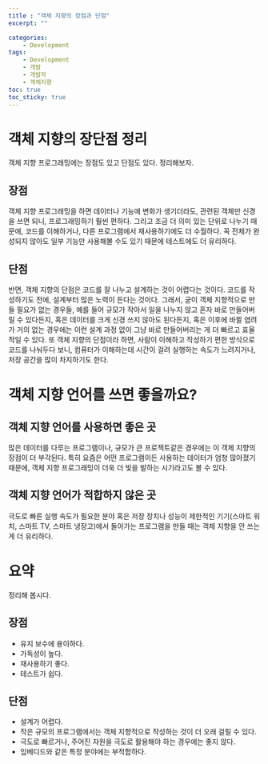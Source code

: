 ```yaml
---
title : "객체 지향의 장점과 단점"
excerpt: ""

categories:
    - Development
tags:
    - Development
    - 개발
    - 개발자
    - 객체지향
toc: true
toc_sticky: true
---
```


# 객체 지향의 장단점 정리

객체 지향 프로그래밍에는 장점도 있고 단점도 있다. 정리해보자.

## 장점

객체 지향 프로그래밍을 하면 데이터나 기능에 변화가 생기더라도, 관련된 객체만 신경을 쓰면 되니, 프로그래밍하기 훨씬 편하다. 그리고 조금 더 의미 있는 단위로 나누기 때문에, 코드를 이해하거나, 다른 프로그램에서 재사용하기에도 더 수월하다. 꼭 전체가 완성되지 않아도 일부 기능만 사용해볼 수도 있기 때문에 테스트에도 더 유리하다.

## 단점
반면, 객체 지향의 단점은 코드를 잘 나누고 설계하는 것이 어렵다는 것이다. 코드를 작성하기도 전에, 설계부터 많은 노력이 든다는 것이다. 그래서, 굳이 객체 지향적으로 만들 필요가 없는 경우들, 예를 들어 규모가 작아서 일을 나누지 않고 혼자 바로 만들어버릴 수 있다든지, 혹은 데이터를 크게 신경 쓰지 않아도 된다든지, 혹은 이후에 바뀔 염려가 거의 없는 경우에는 이런 설계 과정 없이 그냥 바로 만들어버리는 게 더 빠르고 효율적일 수 있다. 또 객체 지향의 단점이라 하면, 사람이 이해하고 작성하기 편한 방식으로 코드를 나눠두다 보니, 컴퓨터가 이해하는데 시간이 걸려 실행하는 속도가 느려지거나, 저장 공간을 많이 차지하기도 한다.

# 객체 지향 언어를 쓰면 좋을까요?

## 객체 지향 언어를 사용하면 좋은 곳

많은 데이터를 다루는 프로그램이나, 규모가 큰 프로젝트같은 경우에는 이 객체 지향의 장점이 더 부각된다. 특히 요즘은 어떤 프로그램이든 사용하는 데이터가 엄청 많아졌기 때문에, 객체 지향 프로그래밍이 더욱 더 빛을 발하는 시기라고도 볼 수 있다.

## 객체 지향 언어가 적합하지 않은 곳

극도로 빠른 실행 속도가 필요한 분야 혹은 저장 장치나 성능이 제한적인 기기(스마트 워치, 스마트 TV, 스마트 냉장고)에서 돌아가는 프로그램을 만들 때는 객체 지향을 안 쓰는 게 더 유리하다.

# 요약

정리해 봅시다.

## 장점

- 유지 보수에 용이하다.
- 가독성이 높다.
- 재사용하기 좋다.
- 테스트가 쉽다.

## 단점
- 설계가 어렵다.
- 작은 규모의 프로그램에서는 객체 지향적으로 작성하는 것이 더 오래 걸릴 수 있다.
- 극도로 빠르거나, 주어진 자원을 극도로 활용해야 하는 경우에는 좋지 않다.
- 임베디드와 같은 특정 분야에는 부적합하다.
